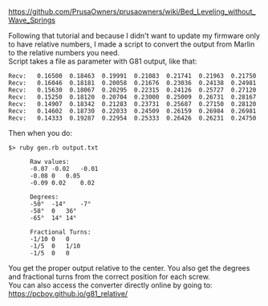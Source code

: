 
https://github.com/PrusaOwners/prusaowners/wiki/Bed_Leveling_without_Wave_Springs

Following that tutorial and because I didn't want to update my firmware only to have relative numbers, I made a script to convert the output from Marlin to the relative numbers you need.  
Script takes a file as parameter with G81 output, like that:

```
Recv:   0.16500  0.18463  0.19991  0.21083  0.21741  0.21963  0.21750
Recv:   0.16046  0.18181  0.20058  0.21676  0.23036  0.24138  0.24981
Recv:   0.15630  0.18067  0.20295  0.22315  0.24126  0.25727  0.27120
Recv:   0.15250  0.18120  0.20704  0.23000  0.25009  0.26731  0.28167
Recv:   0.14907  0.18342  0.21283  0.23731  0.25687  0.27150  0.28120
Recv:   0.14602  0.18730  0.22033  0.24509  0.26159  0.26984  0.26981
Recv:   0.14333  0.19287  0.22954  0.25333  0.26426  0.26231  0.24750
```

Then when you do:
```
$> ruby gen.rb output.txt

      Raw values:
      -0.07	-0.02	-0.01
      -0.08	0	0.05
      -0.09	0.02	0.02

      Degrees:
      -50°	-14°	-7°
      -58°	0	36°
      -65°	14°	14°

      Fractional Turns:
      -1/10	0	0
      -1/5	0	1/10
      -1/5	0	0
```

You get the proper output relative to the center. You also get the degrees and fractional turns from the correct position for each screw.  
You can also access the converter directly online by going to: https://pcboy.github.io/g81_relative/
